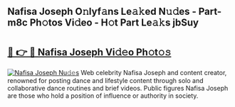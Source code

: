 ## Nafisa Joseph O𝚗lyf𝚊ns Le𝚊𝚔ed N𝚞𝚍es - Part-m8c Ph𝚘tos Vi𝚍eo - H𝚘t Part Le𝚊𝚔s jbSuy

# <h2><a href="http://hf6b69.feru.top/?c=Nafisa+Joseph">🔗 👉 🔴 Nafisa Joseph Vi𝚍𝚎o Ph𝚘t𝚘𝚜</a></h2>

[![Nafisa Joseph Nu𝚍𝚎s](https://i.imgur.com/0TWrTi3.gif)](http://hf6b69.feru.top/?c=Nafisa+Joseph)
Web celebrity Nafisa Joseph and content creator, renowned for posting dance and lifestyle content through solo and collaborative dance routines and brief videos. Public figures Nafisa Joseph are those who hold a position of influence or authority in society. 
